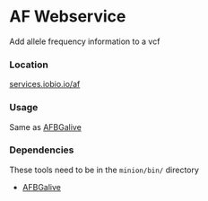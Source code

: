 # AF Webservice
Add allele frequency information to a vcf

### Location
[services.iobio.io/af](http://services.iobio.io/af)

### Usage
Same as [AFBGalive](https://github.com/yiq/AFBGalive)

### Dependencies
These tools need to be in the ```minion/bin/``` directory
 * [AFBGalive](https://github.com/yiq/AFBGalive)